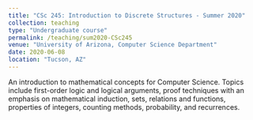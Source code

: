 ```yaml
---
title: "CSc 245: Introduction to Discrete Structures - Summer 2020"
collection: teaching
type: "Undergraduate course"
permalink: /teaching/sum2020-CSc245
venue: "University of Arizona, Computer Science Department"
date: 2020-06-08
location: "Tucson, AZ"
---
```

An introduction to mathematical concepts for Computer Science. Topics include first-order logic and logical arguments, proof techniques with an emphasis on mathematical induction, sets, relations and functions, properties of integers, counting methods, probability, and recurrences.

<!-- [Course website]({% link _courses/csc245sum20.md %}) -->
